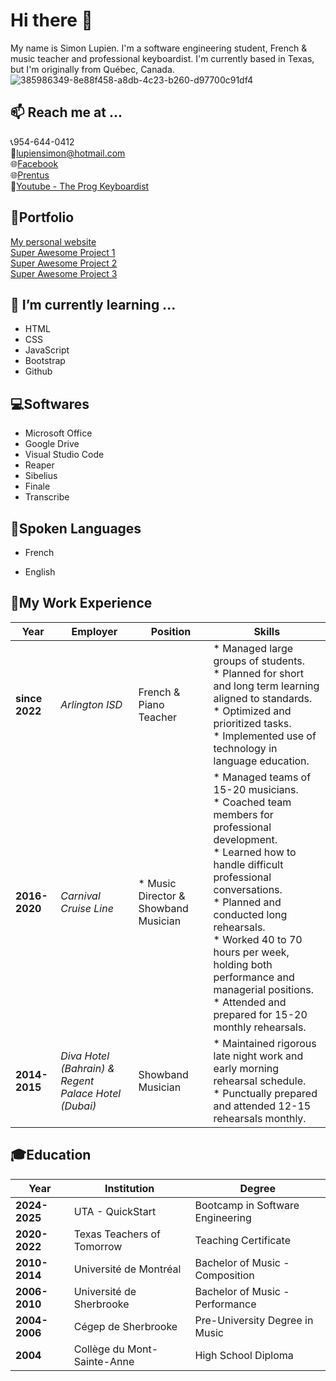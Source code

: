 # Hi there 👋
My name is Simon Lupien. I'm a software engineering student, French & music teacher and professional keyboardist. I'm currently based in Texas, but I'm originally from Québec, Canada.
![385986349-8e88f458-a8db-4c23-b260-d97700c91df4](https://github.com/user-attachments/assets/da6d8469-e26c-43a7-9102-d5584b988578)
<!--Change the size of the picture-->

## 📫 Reach me at ...
📞954-644-0412<br/>
📧lupiensimon@hotmail.com<br/>
🌐<a href="https://www.facebook.com/simon.lupien" target="_blank">Facebook<a/><br/>
🌐<a href="https://quickstart.prentus.co/p/simon-lupien" target="_blank">Prentus<a/><br/>
🎹<a href="https://www.youtube.com/@TheProgKeyboardist" target="_blank">Youtube - The Prog Keyboardist<a/><br/>

## 🎨Portfolio
<a href="https://google.com" target="_blank">My personal website<a/><br/>
<a href="https://google.com" target="_blank">Super Awesome Project 1<a/><br/>
<a href="https://google.com" target="_blank">Super Awesome Project 2<a/><br/>
<a href="https://google.com" target="_blank">Super Awesome Project 3<a/><br/>

## 🌱 I’m currently learning ...
* HTML<br/> 
* CSS<br/>
* JavaScript<br/>
* Bootstrap<br/>
* Github<br/>

## 💻Softwares
* Microsoft Office<br/> 
* Google Drive<br/>
* Visual Studio Code<br/>
* Reaper<br/>
* Sibelius<br/>
* Finale<br/>
* Transcribe<br/>

## 💬Spoken Languages
* French<br/>
<!-- sub menu with UL for spoken and written out of 5 -->
* English<br/>
<!-- sub menu with UL for spoken and written out of 5 -->

## 🏢My Work Experience
Year | Employer | Position | Skills |
------|-----|--------|-----|
**since 2022** | *Arlington ISD* | French & Piano Teacher |* Managed large groups of students.<br/>* Planned for short and long term learning aligned to standards.<br/>* Optimized and prioritized tasks.<br/>* Implemented use of technology in language education.|
**2016-2020** | *Carnival Cruise Line* |* Music Director & Showband Musician |* Managed teams of 15-20 musicians.<br/>* Coached team members for professional development.<br/>* Learned how to handle difficult professional conversations.<br/>* Planned and conducted long rehearsals.<br/>* Worked 40 to 70 hours per week, holding both performance and managerial positions.<br/>* Attended and prepared for 15-20 monthly rehearsals. |
**2014-2015** | *Diva Hotel (Bahrain) & Regent Palace Hotel (Dubai)* | Showband Musician | * Maintained rigorous late night work and early morning rehearsal schedule.<br/>* Punctually prepared and attended 12-15 rehearsals monthly.|

## 🎓Education
Year | Institution | Degree
------|-----|--------
**2024-2025** | UTA - QuickStart | Bootcamp in Software Engineering
**2020-2022** | Texas Teachers of Tomorrow | Teaching Certificate
**2010-2014** | Université de Montréal | Bachelor of Music - Composition
**2006-2010** | Université de Sherbrooke | Bachelor of Music - Performance
**2004-2006**| Cégep de Sherbrooke | Pre-University Degree in Music
**2004** | Collège du Mont-Sainte-Anne | High School Diploma









